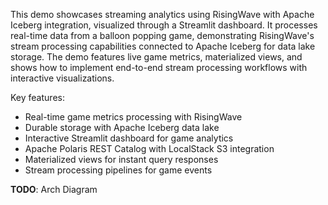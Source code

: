 This demo showcases streaming analytics using RisingWave with Apache Iceberg integration, visualized through a Streamlit dashboard. It processes real-time data from a balloon popping game, demonstrating RisingWave's stream processing capabilities connected to Apache Iceberg for data lake storage. The demo features live game metrics, materialized views, and shows how to implement end-to-end stream processing workflows with interactive visualizations.

Key features:

- Real-time game metrics processing with RisingWave
- Durable storage with Apache Iceberg data lake
- Interactive Streamlit dashboard for game analytics
- Apache Polaris REST Catalog with LocalStack S3 integration
- Materialized views for instant query responses
- Stream processing pipelines for game events

**TODO**: Arch Diagram
